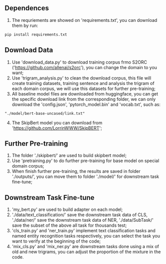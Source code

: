 ## Dependences
1. The requriements are showed on 'requirements.txt', you can download them by run:
```python
pip install requirements.txt
```

## Download Data
1. Use 'download_data.py' to download training corpus frmo S2ORC ('https://github.com/allenai/s2orc'), you can change the domain to you want;
2. Use 'trigram_analysis.py' to clean the download corpus, this file will create training datasets, training sentence and analysis the trigram of each domain corpus, we will use this datasets for further pre-training;
3. All baseline model files are downloaded from huggingface, you can get the specific download link from the corresponding folder, we can only download the 'config.json', 'pytorch_model.bin' and 'vocab.txt', such as:
```
"./model/bert-base-uncased/link.txt"
```
4. The SkipBert model you can download from 'https://github.com/LorrinWWW/SkipBERT';

## Further Pre-training
1. The folder './skipbert/' are used to build skipbert model;
2. Use 'pretraining.py' to do further pre-training for base model on special domain corpus;
3. When finish further pre-training, the results are saved in folder './outputs/', you can move them to folder './model/' for downstream task fine-tune;

## Downstream Task  Fine-tune
1. 'my_bert.py' are used to build adapter on each model;
2. './data/text_classification/' save the downstream task data of CLS, './data/ner/' save the downstream task data of NER, './data/SubTask/' save the subset of the above all task for thousands test;
3. 'cls_train.py' and 'ner_train.py' implement text classification tasks and named entity recognition tasks respectively, you can select the task you want to verify at the beginning of the code;
4. 'mix_cls.py' and 'mix_ner.py' are downstream tasks done using a mix of old and new trigrams, you can adjust the proportion of the mixture in the code.
